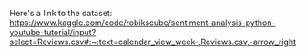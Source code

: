 Here's a link to the dataset:
https://www.kaggle.com/code/robikscube/sentiment-analysis-python-youtube-tutorial/input?select=Reviews.csv#:~:text=calendar_view_week-,Reviews.csv,-arrow_right
